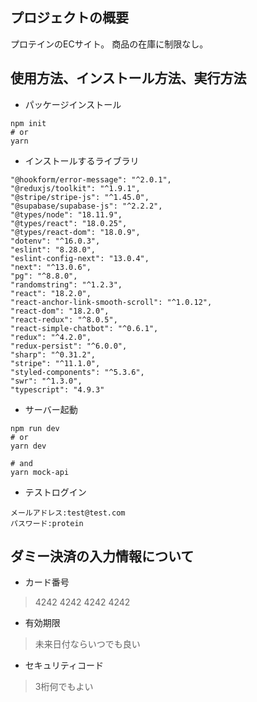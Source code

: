## プロジェクトの概要
プロテインのECサイト。
商品の在庫に制限なし。


## 使用方法、インストール方法、実行方法
- パッケージインストール
```
npm init
# or
yarn
```

- インストールするライブラリ
```
"@hookform/error-message": "^2.0.1",
"@reduxjs/toolkit": "^1.9.1",
"@stripe/stripe-js": "^1.45.0",
"@supabase/supabase-js": "^2.2.2",
"@types/node": "18.11.9",
"@types/react": "18.0.25",
"@types/react-dom": "18.0.9",
"dotenv": "^16.0.3",
"eslint": "8.28.0",
"eslint-config-next": "13.0.4",
"next": "^13.0.6",
"pg": "^8.8.0",
"randomstring": "^1.2.3",
"react": "18.2.0",
"react-anchor-link-smooth-scroll": "^1.0.12",
"react-dom": "18.2.0",
"react-redux": "^8.0.5",
"react-simple-chatbot": "^0.6.1",
"redux": "^4.2.0",
"redux-persist": "^6.0.0",
"sharp": "^0.31.2",
"stripe": "^11.1.0",
"styled-components": "^5.3.6",
"swr": "^1.3.0",
"typescript": "4.9.3"
```

- サーバー起動
```
npm run dev
# or
yarn dev
```

```
# and
yarn mock-api
```

- テストログイン
```
メールアドレス:test@test.com
パスワード:protein
```

## ダミー決済の入力情報について
- カード番号
> 4242 4242 4242 4242
- 有効期限
> 未来日付ならいつでも良い
- セキュリティコード
> 3桁何でもよい

